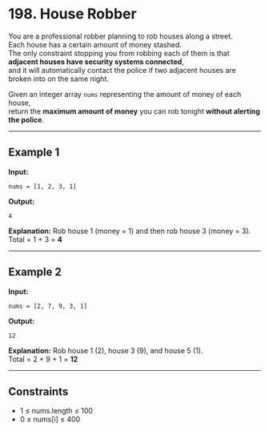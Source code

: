 

# 198. House Robber

You are a professional robber planning to rob houses along a street.  
Each house has a certain amount of money stashed.  
The only constraint stopping you from robbing each of them is that **adjacent houses have security systems connected**,  
and it will automatically contact the police if two adjacent houses are broken into on the same night.

Given an integer array `nums` representing the amount of money of each house,  
return the **maximum amount of money** you can rob tonight **without alerting the police**.

---

## Example 1

**Input:**
```
nums = [1, 2, 3, 1]
```

**Output:**
```
4
```

**Explanation:**
Rob house 1 (money = 1) and then rob house 3 (money = 3).  
Total = 1 + 3 = **4**

---

## Example 2

**Input:**
```
nums = [2, 7, 9, 3, 1]
```

**Output:**
```
12
```

**Explanation:**
Rob house 1 (2), house 3 (9), and house 5 (1).  
Total = 2 + 9 + 1 = **12**

---

## Constraints

- 1 ≤ nums.length ≤ 100  
- 0 ≤ nums[i] ≤ 400


